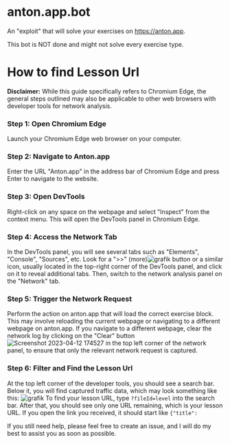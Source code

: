 # anton.app.bot
An "exploit" that will solve your exercises on https://anton.app.

This bot is NOT done and might not solve every exercise type.

# How to find Lesson Url

**Disclaimer:** While this guide specifically refers to Chromium Edge, the general steps outlined may also be applicable to other web browsers with developer tools for network analysis. 

### Step 1: Open Chromium Edge
Launch your Chromium Edge web browser on your computer.

### Step 2: Navigate to Anton.app
Enter the URL "Anton.app" in the address bar of Chromium Edge and press Enter to navigate to the website.

### Step 3: Open DevTools
Right-click on any space on the webpage and select "Inspect" from the context menu. This will open the DevTools panel in Chromium Edge.

### Step 4: Access the Network Tab
In the DevTools panel, you will see several tabs such as "Elements", "Console", "Sources", etc. Look for a ">>" (more)![grafik](https://user-images.githubusercontent.com/92308299/231522043-9f811e31-ad12-494f-b2e0-42aa987a55b2.png) button or a similar icon, usually located in the top-right corner of the DevTools panel, and click on it to reveal additional tabs. Then, switch to the network analysis panel on the "Network" tab.

### Step 5:  Trigger the Network Request
Perform the action on anton.app that will load the correct exercise block. This may involve reloading the current webpage or navigating to a different webpage on anton.app. If you navigate to a different webpage, clear the network log by clicking on the "Clear" button![Screenshot 2023-04-12 174527](https://user-images.githubusercontent.com/92308299/231511972-5a29a162-9e62-4958-86ed-56145b823e07.png) in the top left corner of the network panel, to ensure that only the relevant network request is captured. 

### Step 6: Filter and Find the Lesson Url
At the top left corner of the developer tools, you should see a search bar. Below it, you will find captured traffic data, which may look something like this: 
![grafik](https://user-images.githubusercontent.com/92308299/231515495-c84ef1e2-d803-46c1-a2bd-c877b318f8f1.png)
To find your lesson URL, type `?fileId=level` into the search bar. After that, you should see only one URL remaining, which is your lesson URL.
If you open the link you received, it should start like  `{"title":`

If you still need help, please feel free to create an issue, and I will do my best to assist you as soon as possible.

